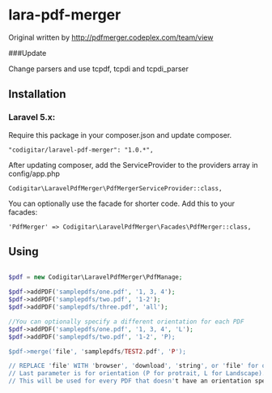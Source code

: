 # lara-pdf-merger

Original written by http://pdfmerger.codeplex.com/team/view<br/>

###Update

Change parsers and use tcpdf, tcpdi and tcpdi_parser
  
## Installation

### Laravel 5.x:

Require this package in your composer.json and update composer.

    "codigitar/laravel-pdf-merger": "1.0.*",

After updating composer, add the ServiceProvider to the providers array in config/app.php

    Codigitar\LaravelPdfMerger\PdfMergerServiceProvider::class,

You can optionally use the facade for shorter code. Add this to your facades:

    'PdfMerger' => Codigitar\LaravelPdfMerger\Facades\PdfMerger::class,
    
## Using

```php

$pdf = new Codigitar\LaravelPdfMerger\PdfManage;

$pdf->addPDF('samplepdfs/one.pdf', '1, 3, 4');
$pdf->addPDF('samplepdfs/two.pdf', '1-2');
$pdf->addPDF('samplepdfs/three.pdf', 'all');

//You can optionally specify a different orientation for each PDF
$pdf->addPDF('samplepdfs/one.pdf', '1, 3, 4', 'L');
$pdf->addPDF('samplepdfs/two.pdf', '1-2', 'P);

$pdf->merge('file', 'samplepdfs/TEST2.pdf', 'P');

// REPLACE 'file' WITH 'browser', 'download', 'string', or 'file' for output options
// Last parameter is for orientation (P for protrait, L for Landscape). 
// This will be used for every PDF that doesn't have an orientation specified
```
